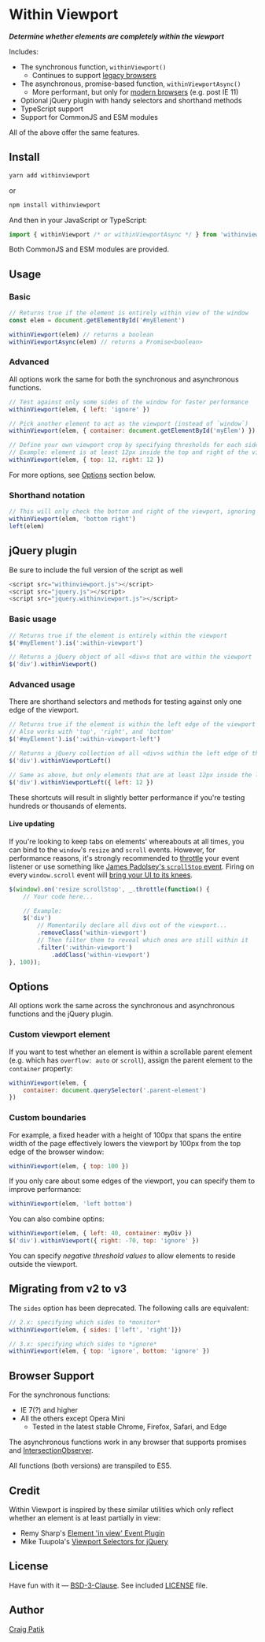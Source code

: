 # Within Viewport

***Determine whether elements are completely within the viewport***

Includes:

- The synchronous function, `withinViewport()`
  - Continues to support [legacy browsers](#browser-support)
- The asynchronous, promise-based function, `withinViewportAsync()`
  - More performant, but only for [modern browsers](https://caniuse.com/intersectionobserver) (e.g. post IE 11)
- Optional jQuery plugin with handy selectors and shorthand methods
- TypeScript support
- Support for CommonJS and ESM modules

All of the above offer the same features.

## Install

```sh
yarn add withinviewport
```

or

```sh
npm install withinviewport
```

And then in your JavaScript or TypeScript:

```js
import { withinViewport /* or withinViewportAsync */ } from 'withinviewport'
```

Both CommonJS and ESM modules are provided.

## Usage

### Basic

```js
// Returns true if the element is entirely within view of the window
const elem = document.getElementById('#myElement')

withinViewport(elem) // returns a boolean
withinViewportAsync(elem) // returns a Promise<boolean>
```

### Advanced

All options work the same for both the synchronous and asynchronous functions.

```js
// Test against only some sides of the window for faster performance
withinViewport(elem, { left: 'ignore' })
```

```js
// Pick another element to act as the viewport (instead of `window`)
withinViewport(elem, { container: document.getElementById('myElem') })
```

```js
// Define your own viewport crop by specifying thresholds for each side
// Example: element is at least 12px inside the top and right of the viewport
withinViewport(elem, { top: 12, right: 12 })
```

For more options, see [Options](#options) section below.

### Shorthand notation

```js
// This will only check the bottom and right of the viewport, ignoring the top and left
withinViewport(elem, 'bottom right')
left(elem)
```

## jQuery plugin

Be sure to include the full version of the script as well

```js
<script src="withinviewport.js"></script>
<script src="jquery.js"></script>
<script src="jquery.withinviewport.js"></script>
```

### Basic usage

```js
// Returns true if the element is entirely within the viewport
$('#myElement').is(':within-viewport')
```

```js
// Returns a jQuery object of all <div>s that are within the viewport
$('div').withinViewport()
```

### Advanced usage

There are shorthand selectors and methods for testing against only one edge of the viewport.

```js
// Returns true if the element is within the left edge of the viewport
// Also works with 'top', 'right', and 'bottom'
$('#myElement').is(':within-viewport-left')
```

```js
// Returns a jQuery collection of all <div>s within the left edge of the viewport
$('div').withinViewportLeft()
```

```js
// Same as above, but only elements that are at least 12px inside the left edge
$('div').withinViewportLeft({ left: 12 })
```

These shortcuts will result in slightly better performance if you're testing hundreds or thousands of elements.

#### Live updating

If you're looking to keep tabs on elements' whereabouts at all times, you can bind to the `window`'s `resize` and `scroll` events. However, for performance reasons, it's strongly recommended to [throttle](https://lodash.com/docs/#throttle) your event listener or use something like [James Padolsey's `scrollStop` event](https://web.archive.org/web/20210824132834/https://j11y.io/javascript/special-scroll-events-for-jquery/). Firing on every `window.scroll` event will [bring your UI to its knees](https://ejohn.org/blog/learning-from-twitter/).

```js
$(window).on('resize scrollStop', _.throttle(function() {
    // Your code here...

    // Example:
    $('div')
        // Momentarily declare all divs out of the viewport...
        .removeClass('within-viewport')
        // Then filter them to reveal which ones are still within it
        .filter(':within-viewport')
            .addClass('within-viewport')
}, 100));
```

## Options

All options work the same across the synchronous and asynchronous functions and the jQuery plugin.

### Custom viewport element

If you want to test whether an element is within a scrollable parent element (e.g. which has `overflow: auto` or `scroll`), assign the parent element to the `container` property:

```js
withinViewport(elem, {
    container: document.querySelector('.parent-element')
})
```

### Custom boundaries

For example, a fixed header with a height of 100px that spans the entire width of the page effectively lowers the viewport by 100px from the top edge of the browser window:

```js
withinViewport(elem, { top: 100 })
```

If you only care about some edges of the viewport, you can specify them to improve performance:

```js
withinViewport(elem, 'left bottom')
```

You can also combine optins:

```js
withinViewport(elem, { left: 40, container: myDiv })
$('div').withinViewport({ right: -70, top: 'ignore' })
```

You can specify *negative threshold values* to allow elements to reside outside the viewport.

## Migrating from v2 to v3

The `sides` option has been deprecated. The following calls are equivalent:

```js
// 2.x: specifying which sides to *monitor*
withinViewport(elem, { sides: ['left', 'right']})

// 3.x: specifying which sides to *ignore*
withinViewport(elem, { top: 'ignore', bottom: 'ignore' })
```

## Browser Support

For the synchronous functions:

- IE 7(?) and higher
- All the others except Opera Mini
  - Tested in the latest stable Chrome, Firefox, Safari, and Edge

The asynchronous functions work in any browser that supports promises and [IntersectionObserver](https://caniuse.com/intersectionobserver).

All functions (both versions) are transpiled to ES5.

## Credit

Within Viewport is inspired by these similar utilities which only reflect whether an element is at least partially in view:

- Remy Sharp's [Element 'in view' Event Plugin](https://remysharp.com/2009/01/26/element-in-view-event-plugin/)
- Mike Tuupola's [Viewport Selectors for jQuery](https://github.com/tuupola/jquery_viewport)

## License

Have fun with it &mdash; [BSD-3-Clause](https://choosealicense.com/licenses/bsd-3-clause/). See included [LICENSE](LICENSE) file.

## Author

[Craig Patik](https://patik.com)
